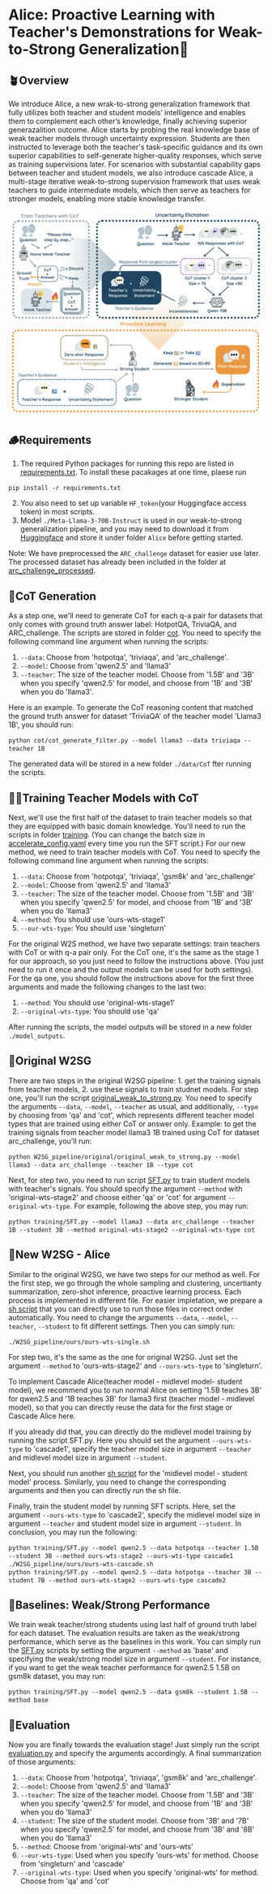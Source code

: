 # Alice: Proactive Learning with Teacher's Demonstrations for Weak-to-Strong Generalization🐇

## 🪴Overview
We introduce Alice, a new wrak-to-strong generalization framework that fully utilizes both teacher and student models’ intelligence and enables them to complement each other’s knowledge, finally achieving superior generazalition outcome. Alice starts by probing the real knowledge base of weak teacher models through uncertainty expression. Students are then instructed to leverage both the teacher's task-specific guidance and its own superior capabilities to self-generate higher-quality responses, which serve as training supervisions later. For scenarios with substantial capability gaps between teacher and student models, we also introduce cascade Alice, a multi-stage iterative weak-to-strong supervision framework that uses weak teachers to guide intermediate models, which then serve as teachers for stronger models, enabling more stable knowledge transfer.


![Alice](./Alice.png)
## 🪵Requirements
1. The required Python packages for running this repo are listed in [requirements.txt](./requirements.txt). To install these pacakages at one time, plaese run
```shell
pip install -r requirements.txt
```

2. You also need to set up variable `HF_token`(your Huggingface access token) in most scripts.
3. Model `./Meta-Llama-3-70B-Instruct` is used in our weak-to-strong generalization pipeline, and you may need to download it from [Huggingface](https://huggingface.co/meta-llama/Meta-Llama-3-70B) and store it under folder `Alice` before getting started.
   
Note: We have preprocessed the `ARC_challenge` dataset for easier use later. The processed dataset has already been included in the folder at [arc_challenge_processed](.arc_challenge_processed).


## 🐾CoT Generation
As a step one, we'll need to generate CoT for each q-a pair for datasets that only comes with ground truth answer label: HotpotQA, TriviaQA, and ARC_challenge. The scripts are stored in folder [cot](./cot_generate_filter). You need to specify the following command line argument when running the scripts: 
1) `--data`: Choose from 'hotpotqa', 'triviaqa', and 'arc_challenge'.
2) `--model`: Choose from 'qwen2.5' and 'llama3'
3) `--teacher`: The size of the teacher model. Choose from '1.5B' and '3B' when you specify 'qwen2.5' for model, and choose from '1B' and '3B' when you do 'llama3'.

Here is an example. To generate the CoT reasoning content that matched the ground truth answer for dataset 'TriviaQA' of the teacher model 'Llama3 1B', you should run:
```shell
python cot/cot_generate_filter.py --model llama3 --data triviaqa --teacher 1B
```
The generated data will be stored in a new folder `./data/CoT` fter running the scripts. 


## 🧚🏻Training Teacher Models with CoT
Next, we'll use the first half of the dataset to train teacher models so that they are equipped with basic domain knowledge. You'll need to run the scripts in folder [training](./training/SFT.py). (You can change the batch size in [accelerate_config.yaml](./training/accelerate_config.yaml) every time you run the SFT script.)
For our new method, we need to train teacher models with CoT. You need to specify the following command line argument when running the scripts: 
1) `--data`: Choose from 'hotpotqa', 'triviaqa', 'gsm8k' and 'arc_challenge'
2) `--model`: Choose from 'qwen2.5' and 'llama3'
3) `--teacher`: The size of the teacher model. Choose from '1.5B' and '3B' when you specify 'qwen2.5' for model, and choose from '1B' and '3B' when you do 'llama3'
4) `--method`: You should use 'ours-wts-stage1'
5) `--our-wts-type`: You should use 'singleturn'

For the original W2S method, we have two separate settings: train teachers with CoT or with q-a pair only. For the CoT one, it's the same as the stage 1 for our approach, so you just need to follow the instructions above. (You just need to run it once and the output models can be used for both settings). For the qa one, you should follow the instructions above for the first three arguments and made the following changes to the last two:
1) `--method`: You should use 'original-wts-stage1'
2) `--original-wts-type`: You should use 'qa'

After running the scripts, the model outputs will be stored in a new folder `./model_outputs`.

## 🪺Original W2SG
There are two steps in the original W2SG pipeline: 1. get the training signals from teacher models, 2. use these signals to train studnet models.
For step one, you'll run the script [original_weak_to_strong.py](./W2SG_pipeline/original/original_weak_to_strong.py). You need to specify the arguments `--data`, `--model`, `--teacher` as usual, and additionally, `--type` by choosing from 'qa' and 'cot', which represents different teacher model types that are trained using either CoT or answer only. 
Example: to get the training signals from teacher model llama3 1B trained using CoT for dataset arc_challenge, you'll run:
```shell
python W2SG_pipeline/original/original_weak_to_strong.py --model llama3 --data arc_challenge --teacher 1B --type cot
```

Next, for step two, you need to run script [SFT.py](./training/SFT.py) to train student models with teacher's signals. You should specify the argument `--method` with 'original-wts-stage2' and choose either 'qa' or 'cot' for argument `--original-wts-type`. For example, following the above step, you may run:
```shell
python training/SFT.py --model llama3 --data arc_challenge --teacher 1B --student 3B --method original-wts-stage2 --original-wts-type cot
```

## 🍄New W2SG - Alice
Similar to the original W2SG, we have two steps for our method as well. For the first step, we go through the whole sampling and clustering, uncertianty summarization, zero-shot inference, proactive learning process. Each process is implemented in different file. For easier impletation, we prepare a [sh script](./W2SG_pipeline/ours/ours-wts-single.sh) that you can directly use to run those files in correct order automatically. You need to change the arguments `--data`, `--model`, `--teacher`, `--student` to fit different settings. Then you can simply run:
```shell
./W2SG_pipeline/ours/ours-wts-single.sh
```

For step two, it's the same as the one for original W2SG. Just set the argument `--method` to 'ours-wts-stage2' and `--ours-wts-type` to 'singleturn'.

To implement Cascade Alice(teacher model - midlevel model- student model), we recommend you to run normal Alice on setting '1.5B teaches 3B' for qwen2.5 and '1B teaches 3B' for llama3 first (teacher model - midlevel model), so that you can directly reuse the data for the first stage or Cascade Alice here. 

If you already did that, you can directly do the midlevel model training by running the script SFT.py. Here you should set the argument `--ours-wts-type` to 'cascade1', specify the teacher model size in argument `--teacher` and midlevel model size in argument `--student`. 

Next, you should run another [sh script](./W2SG_pipeline/ours/ours-wts-cascade.sh) for the 'midlevel model - student model' process. Similarly, you need to change the corresponding arguments and then you can directly run the sh file. 

Finally, train the student model by running SFT scripts. Here, set the argument `--ours-wts-type` to 'cascade2', specify the midlevel model size in argument `--teacher` and student model size in argument `--student`. In conclusion, you may run the following:
```shell
python training/SFT.py --model qwen2.5 --data hotpotqa --teacher 1.5B --student 3B --method ours-wts-stage2 --ours-wts-type cascade1 
./W2SG_pipeline/ours/ours-wts-cascade.sh
python training/SFT.py --model qwen2.5 --data hotpotqa --teacher 3B --student 7B --method ours-wts-stage2 --ours-wts-type cascade2
```

## 🍃Baselines: Weak/Strong Performance
We train weak teacher/strong students using last half of ground truth label for each dataset. The evaluation results are taken as the weak/strong performance, which serve as the baselines in this work. You can simply run the [SFT.py](./training/SFT.py) scripts by setting the argument `--method` as 'base' and specifying the weak/strong model size in argument `--student`. For instance, if you want to get the weak teacher performance for qwen2.5 1.5B on gsm8k dataset, you may run:
```shell
python training/SFT.py --model qwen2.5 --data gsm8k --student 1.5B --method base
```

## 🐚Evaluation
Now you are finally towards the evaluation stage! Just simply run the script [evaluation.py](./evaluation/evaluate.py) and specify the arguments accordingly. A final summarization of those arguments:
1) `--data`: Choose from 'hotpotqa', 'triviaqa', 'gsm8k' and 'arc_challenge'.
2) `--model`: Choose from 'qwen2.5' and 'llama3'
3) `--teacher`: The size of the teacher model. Choose from '1.5B' and '3B' when you specify 'qwen2.5' for model, and choose from '1B' and '3B' when you do 'llama3'
4) `--student`: The size of the student model. Choose from '3B' and '7B' when you specify 'qwen2.5' for model, and choose from '3B' and '8B' when you do 'llama3'
5) `--method`: Choose from 'original-wts' and 'ours-wts'
6) `--our-wts-type`: Used when you specify 'ours-wts' for method. Choose from 'singleturn' and 'cascade'
7) `--original-wts-type`: Used when you specify 'original-wts' for method. Choose from 'qa' and 'cot'




